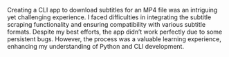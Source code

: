 Creating a CLI app to download subtitles for an MP4 file was an intriguing yet challenging experience. I faced difficulties in integrating the subtitle scraping functionality and ensuring compatibility with various subtitle formats. Despite my best efforts, the app didn’t work perfectly due to some persistent bugs. However, the process was a valuable learning experience, enhancing my understanding of Python and CLI development.